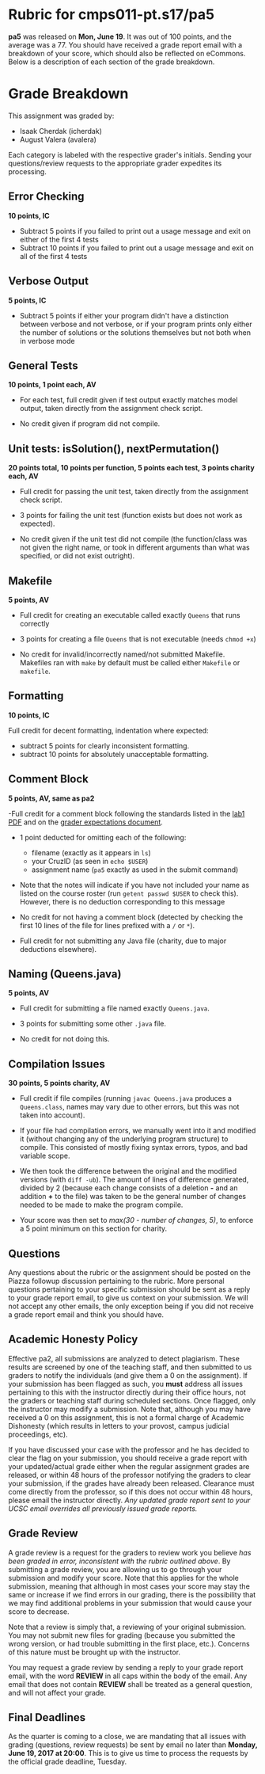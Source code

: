 # Rubric for cmps011-pt.s17/pa5

**pa5** was released on **Mon, June 19**. It was out of 100 points, and the
average was a 77. You should have received a grade report email with a
breakdown of your score, which should also be reflected on eCommons. Below is a
description of each section of the grade breakdown.

# Grade Breakdown

This assignment was graded by:
- Isaak Cherdak (icherdak)
- August Valera (avalera)

Each category is labeled with the respective grader's initials. Sending your
questions/review requests to the appropriate grader expedites its processing.

## Error Checking

**10 points, IC**

- Subtract 5 points if you failed to print out a usage message and exit on either of the first 4 tests
- Subtract 10 points if you failed to print out a usage message and exit on all of the first 4 tests

## Verbose Output

**5 points, IC**

- Subtract 5 points if either your program didn't have a distinction between verbose and not verbose, or if your program prints only either the number of solutions or the solutions themselves but not both when in verbose mode

## General Tests

**10 points, 1 point each, AV**

- For each test, full credit given if test output exactly matches model output,
taken directly from the assignment check script.

- No credit given if program did not compile.

## Unit tests: isSolution(), nextPermutation()

**20 points total, 10 points per function, 5 points each test, 3 points charity
each, AV**

- Full credit for passing the unit test, taken directly from the assignment
  check script.

- 3 points for failing the unit test (function exists but does not work as
  expected).

- No credit given if the unit test did not compile (the function/class was not
given the right name, or took in different arguments than what was specified, or
did not exist outright).

## Makefile

**5 points, AV**

- Full credit for creating an executable called exactly `Queens` that runs
correctly

- 3 points for creating a file `Queens` that is not executable (needs `chmod
  +x`)

- No credit for invalid/incorrectly named/not submitted Makefile. Makefiles ran
with `make` by default must be called either `Makefile` or `makefile`.

## Formatting

**10 points, IC**

Full credit for decent formatting, indentation where expected:

 - subtract 5 points for clearly inconsistent formatting.
 - subtract 10 points for absolutely unacceptable formatting.

## Comment Block

**5 points, AV, same as pa2**

-Full credit for a comment block following the standards listed in the
[lab1 PDF](https://classes.soe.ucsc.edu/cmps011/Spring17/lab1.pdf) and on the
[grader expectations document](../docs/EXPECTATIONS.md).

- 1 point deducted for omitting each of the following:
    - filename (exactly as it appears in `ls`)
    - your CruzID (as seen in `echo $USER`)
    - assignment name (`pa5` exactly as used in the submit command)

- Note that the notes will indicate if you have not included your name as listed
on the course roster (run `getent passwd $USER` to check this). However, there
is no deduction corresponding to this message

- No credit for not having a comment block (detected by checking the first 10
lines of the file for lines prefixed with a `/` or `*`).

- Full credit for not submitting any Java file (charity, due to major deductions
elsewhere).

## Naming (Queens.java)

**5 points, AV**

- Full credit for submitting a file named exactly `Queens.java`.

- 3 points for submitting some other `.java` file.

- No credit for not doing this.

## Compilation Issues

**30 points, 5 points charity, AV**

- Full credit if file compiles (running `javac Queens.java` produces a
  `Queens.class`, names may vary due to other errors, but this was not taken
  into account).

- If your file had compilation errors, we manually went into it and modified it
(without changing any of the underlying program structure) to compile. This
consisted of mostly fixing syntax errors, typos, and bad variable scope.

- We then took the difference between the original and the modified versions
  (with `diff -ub`). The amount of lines of difference generated, divided by 2
  (because each change consists of a deletion **-** and an addition **+** to the
  file) was taken to be the general number of changes needed to be made to make
  the program compile.

- Your score was then set to *max(30 - number of changes, 5)*, to enforce a 5
point minimum on this section for charity.

## Questions

Any questions about the rubric or the assignment should be posted on the Piazza
followup discussion pertaining to the rubric. More personal questions pertaining
to your specific submission should be sent as a reply to your grade report
email, to give us context on your submission. We will not accept any other
emails, the only exception being if you did not receive a grade report email and
think you should have.

## Academic Honesty Policy

Effective pa2, all submissions are analyzed to detect plagiarism. These results
are screened by one of the teaching staff, and then submitted to us graders to
notify the individuals (and give them a 0 on the assignment). If your submission
has been flagged as such, you **must** address all issues pertaining to this
with the instructor directly during their office hours, not the graders or
teaching staff during scheduled sections. Once flagged, only the instructor may
modify a submission. Note that, although you may have received a 0 on this
assignment, this is not a formal charge of Academic Dishonesty (which results in
letters to your provost, campus judicial proceedings, etc).

If you have discussed your case with the professor and he has decided to clear
the flag on your submission, you should receive a grade report with your
updated/actual grade either when the regular assignment grades are released, or
within 48 hours of the professor notifying the graders to clear your submission,
if the grades have already been released. Clearance must come directly from the
professor, so if this does not occur within 48 hours, please email the
instructor directly. *Any updated grade report sent to your UCSC email overrides
all previously issued grade reports.*

## Grade Review

A grade review is a request for the graders to review work you believe *has been
graded in error, inconsistent with the rubric outlined above*. By submitting a
grade review, you are allowing us to go through your submission and modify your
score. Note that this applies for the whole submission, meaning that although in
most cases your score may stay the same or increase if we find errors in our
grading, there is the possibility that we may find additional problems in your
submission that would cause your score to decrease.

Note that a review is simply that, a reviewing of your original submission. You
may not submit new files for grading (because you submitted the wrong version,
or had trouble submitting in the first place, etc.). Concerns of this nature
must be brought up with the instructor.

You may request a grade review by sending a reply to your grade report email,
with the word **REVIEW** in all caps within the body of the email. Any email
that does not contain **REVIEW** shall be treated as a general question, and
will not affect your grade.

## Final Deadlines

As the quarter is coming to a close, we are mandating that all issues with
grading (questions, review requests) be sent by email no later than **Monday,
June 19, 2017 at 20:00**. This is to give us time to process the requests by the 
official grade deadline, Tuesday.

